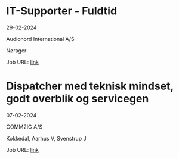 # IT-Supporter - Fuldtid
29-02-2024

Audionord International A/S

Nørager

Job URL: [link](https://www.jobindex.dk/jobannonce/504176/it-supporter-fuldtid)


# Dispatcher med teknisk mindset, godt overblik og servicegen
07-02-2024

COMM2IG A/S

Kokkedal, Aarhus V, Svenstrup J

Job URL: [link](https://www.comm2ig.dk/karriere/dispatcher/)


